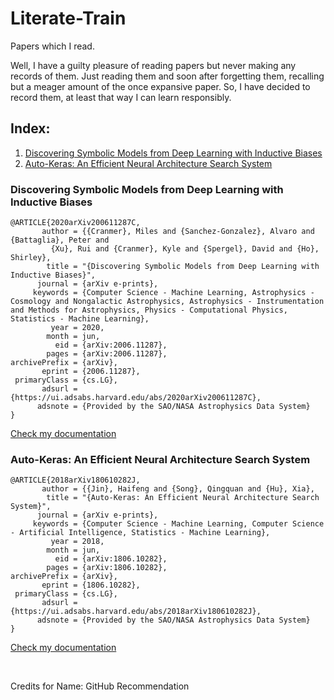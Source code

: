 # Literate-Train
Papers which I read.

Well, I have a guilty pleasure of reading papers but never making any records of them. Just reading them and soon after forgetting them, recalling but a meager amount of the once expansive paper. So, I have decided to record them, at least that way I can learn responsibly.

## Index:

1. [Discovering Symbolic Models from Deep Learning with Inductive Biases](#discovering-symbolic-models-from-deep-learning-with-inductive-biases)
2. [Auto-Keras: An Efficient Neural Architecture Search System](#auto-keras:_an_efficient_neural_architecture_search_system)

### Discovering Symbolic Models from Deep Learning with Inductive Biases
```console
@ARTICLE{2020arXiv200611287C,
       author = {{Cranmer}, Miles and {Sanchez-Gonzalez}, Alvaro and {Battaglia}, Peter and
         {Xu}, Rui and {Cranmer}, Kyle and {Spergel}, David and {Ho}, Shirley},
        title = "{Discovering Symbolic Models from Deep Learning with Inductive Biases}",
      journal = {arXiv e-prints},
     keywords = {Computer Science - Machine Learning, Astrophysics - Cosmology and Nongalactic Astrophysics, Astrophysics - Instrumentation and Methods for Astrophysics, Physics - Computational Physics, Statistics - Machine Learning},
         year = 2020,
        month = jun,
          eid = {arXiv:2006.11287},
        pages = {arXiv:2006.11287},
archivePrefix = {arXiv},
       eprint = {2006.11287},
 primaryClass = {cs.LG},
       adsurl = {https://ui.adsabs.harvard.edu/abs/2020arXiv200611287C},
      adsnote = {Provided by the SAO/NASA Astrophysics Data System}
}
```
[Check my documentation](https://github.com/AmanPriyanshu/literate-train/blob/master/discovering_symbolic_models_from_deep_learning_with_inductive_biases.md)

### Auto-Keras: An Efficient Neural Architecture Search System
```console
@ARTICLE{2018arXiv180610282J,
       author = {{Jin}, Haifeng and {Song}, Qingquan and {Hu}, Xia},
        title = "{Auto-Keras: An Efficient Neural Architecture Search System}",
      journal = {arXiv e-prints},
     keywords = {Computer Science - Machine Learning, Computer Science - Artificial Intelligence, Statistics - Machine Learning},
         year = 2018,
        month = jun,
          eid = {arXiv:1806.10282},
        pages = {arXiv:1806.10282},
archivePrefix = {arXiv},
       eprint = {1806.10282},
 primaryClass = {cs.LG},
       adsurl = {https://ui.adsabs.harvard.edu/abs/2018arXiv180610282J},
      adsnote = {Provided by the SAO/NASA Astrophysics Data System}
}
```
[Check my documentation]()

<br>

Credits for Name: GitHub Recommendation
